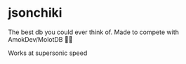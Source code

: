 # jsonchiki
The best db you could ever think of.
Made to compete with AmokDev/MolotDB 🤮🤮

Works at supersonic speed
